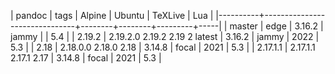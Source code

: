 | pandoc   | tags                          | Alpine | Ubuntu | TeXLive | Lua |
|----------+-------------------------------+--------+--------+---------+-----|
| master   | edge                          | 3.16.2 | jammy  |         | 5.4 |
| 2.19.2   | 2.19.2.0 2.19.2 2.19 2 latest | 3.16.2 | jammy  |    2022 | 5.3 |
| 2.18     | 2.18.0.0 2.18.0 2.18          | 3.14.8 | focal  |    2021 | 5.3 |
| 2.17.1.1 | 2.17.1.1 2.17.1 2.17          | 3.14.8 | focal  |    2021 | 5.3 |
